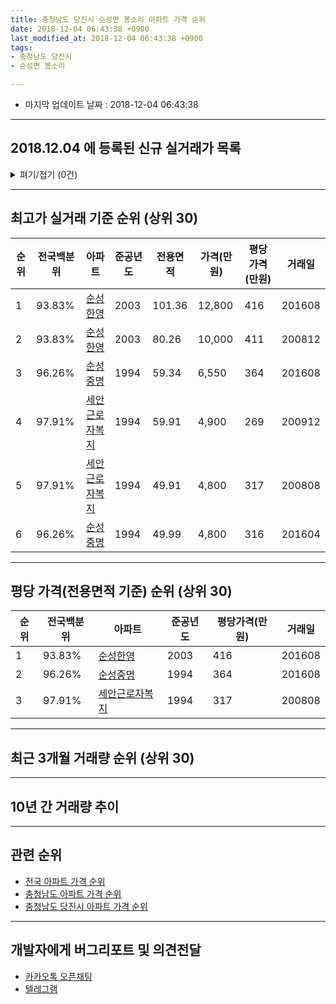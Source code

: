 ```yaml
---
title: 충청남도 당진시 순성면 봉소리 아파트 가격 순위
date: 2018-12-04 06:43:38 +0900
last_modified_at: 2018-12-04 06:43:38 +0900
tags:
- 충청남도 당진시
- 순성면 봉소리

---
```


* 마지막 업데이트 날짜 : 2018-12-04 06:43:38

---

## 2018.12.04 에 등록된 신규 실거래가 목록

<details>
<summary>펴기/접기 (0건)</summary>
<div markdown="1">

|아파트|전국백분위|준공년도|전용면적|가격(만원)|평당가격(만원)|거래일|
|---|---|---|---|---|---|---|
|없음|||||||


</div>
</details>

---

## 최고가 실거래 기준 순위 (상위 30)


|순위|전국백분위|아파트|준공년도|전용면적|가격(만원)|평당가격(만원)|거래일|
|---|---|---|---|---|---|---|---|
|1|93.83%|[순성한영](https://search.naver.com/search.naver?query=%EC%B6%A9%EC%B2%AD%EB%82%A8%EB%8F%84+%EB%8B%B9%EC%A7%84%EC%8B%9C+%EC%88%9C%EC%84%B1%EB%A9%B4+%EB%B4%89%EC%86%8C%EB%A6%AC+%EC%88%9C%EC%84%B1%ED%95%9C%EC%98%81)|2003|101.36|12,800|416|201608|
|2|93.83%|[순성한영](https://search.naver.com/search.naver?query=%EC%B6%A9%EC%B2%AD%EB%82%A8%EB%8F%84+%EB%8B%B9%EC%A7%84%EC%8B%9C+%EC%88%9C%EC%84%B1%EB%A9%B4+%EB%B4%89%EC%86%8C%EB%A6%AC+%EC%88%9C%EC%84%B1%ED%95%9C%EC%98%81)|2003|80.26|10,000|411|200812|
|3|96.26%|[순성중명](https://search.naver.com/search.naver?query=%EC%B6%A9%EC%B2%AD%EB%82%A8%EB%8F%84+%EB%8B%B9%EC%A7%84%EC%8B%9C+%EC%88%9C%EC%84%B1%EB%A9%B4+%EB%B4%89%EC%86%8C%EB%A6%AC+%EC%88%9C%EC%84%B1%EC%A4%91%EB%AA%85)|1994|59.34|6,550|364|201608|
|4|97.91%|[세안근로자복지](https://search.naver.com/search.naver?query=%EC%B6%A9%EC%B2%AD%EB%82%A8%EB%8F%84+%EB%8B%B9%EC%A7%84%EC%8B%9C+%EC%88%9C%EC%84%B1%EB%A9%B4+%EB%B4%89%EC%86%8C%EB%A6%AC+%EC%84%B8%EC%95%88%EA%B7%BC%EB%A1%9C%EC%9E%90%EB%B3%B5%EC%A7%80)|1994|59.91|4,900|269|200912|
|5|97.91%|[세안근로자복지](https://search.naver.com/search.naver?query=%EC%B6%A9%EC%B2%AD%EB%82%A8%EB%8F%84+%EB%8B%B9%EC%A7%84%EC%8B%9C+%EC%88%9C%EC%84%B1%EB%A9%B4+%EB%B4%89%EC%86%8C%EB%A6%AC+%EC%84%B8%EC%95%88%EA%B7%BC%EB%A1%9C%EC%9E%90%EB%B3%B5%EC%A7%80)|1994|49.91|4,800|317|200808|
|6|96.26%|[순성중명](https://search.naver.com/search.naver?query=%EC%B6%A9%EC%B2%AD%EB%82%A8%EB%8F%84+%EB%8B%B9%EC%A7%84%EC%8B%9C+%EC%88%9C%EC%84%B1%EB%A9%B4+%EB%B4%89%EC%86%8C%EB%A6%AC+%EC%88%9C%EC%84%B1%EC%A4%91%EB%AA%85)|1994|49.99|4,800|316|201604|


---

## 평당 가격(전용면적 기준) 순위 (상위 30)


|순위|전국백분위|아파트|준공년도|평당가격(만원)|거래일|
|---|---|---|---|---|---|
|1|93.83%|[순성한영](https://search.naver.com/search.naver?query=%EC%B6%A9%EC%B2%AD%EB%82%A8%EB%8F%84+%EB%8B%B9%EC%A7%84%EC%8B%9C+%EC%88%9C%EC%84%B1%EB%A9%B4+%EB%B4%89%EC%86%8C%EB%A6%AC+%EC%88%9C%EC%84%B1%ED%95%9C%EC%98%81)|2003|416|201608|
|2|96.26%|[순성중명](https://search.naver.com/search.naver?query=%EC%B6%A9%EC%B2%AD%EB%82%A8%EB%8F%84+%EB%8B%B9%EC%A7%84%EC%8B%9C+%EC%88%9C%EC%84%B1%EB%A9%B4+%EB%B4%89%EC%86%8C%EB%A6%AC+%EC%88%9C%EC%84%B1%EC%A4%91%EB%AA%85)|1994|364|201608|
|3|97.91%|[세안근로자복지](https://search.naver.com/search.naver?query=%EC%B6%A9%EC%B2%AD%EB%82%A8%EB%8F%84+%EB%8B%B9%EC%A7%84%EC%8B%9C+%EC%88%9C%EC%84%B1%EB%A9%B4+%EB%B4%89%EC%86%8C%EB%A6%AC+%EC%84%B8%EC%95%88%EA%B7%BC%EB%A1%9C%EC%9E%90%EB%B3%B5%EC%A7%80)|1994|317|200808|


---

## 최근 3개월 거래량 순위 (상위 30)


<div style="width:100%;">
    <canvas id="deal_count_ranking" height="250"></canvas>
</div>


<script>
new Chart(document.getElementById("deal_count_ranking"), {
    type: 'horizontalBar',
    data: {
        labels: ['세안근로자복지', '순성중명'],
        datasets: [{
            label: '실거래 수',
            data: [2, 2],
            borderColor: "rgba(255, 0, 128, 1)",
            backgroundColor: "rgba(255, 0, 128, 0.5)",
            fill: false,
        }]
    },
    options: {
        responsive: true,
        title: {
            display: true,
            text: '최근 3개월 거래량 순위'
        },
        tooltips: {
            mode: 'index',
            intersect: false,
            callbacks: {
                title: function(tooltipItems, data) {
                    return "실거래 수:";
                },
                label: function(tooltipItem, data) {
                    return data.labels[tooltipItem.index] + ": " + tooltipItem.xLabel;
                }
            }
        },
        hover: {
            mode: 'nearest',
            intersect: true
        },
        scales: {
            xAxes: [{
                display: true,
                scaleLabel: {
                    display: true,
                    labelString: '실거래 수'
                },
                ticks: {
                    suggestedMin: 0,
                }
            }],
            yAxes: [{
                display: true,
                ticks: {
                    autoSkip: false,
                    callback: function(value, index, values) {
                        if (value.length > 15)
                            return value.substr(0, 13) + "...";
                        else
                            return value;
                    }
                },
                scaleLabel: {
                    display: false,
                }
            }]
        }
    }
});

</script>


---

## 10년 간 거래량 추이


<div style="width:100%;">
    <canvas id="deal_progress" height="250"></canvas>
</div>

<script>
new Chart(document.getElementById("deal_progress"), {
    type: 'line',
    data: {
        labels: ['200812','200901','200902','200903','200904','200905','200906','200907','200908','200909','200910','200911','200912','201001','201002','201003','201004','201005','201006','201007','201008','201009','201010','201011','201012','201101','201102','201103','201104','201105','201106','201107','201108','201109','201110','201111','201112','201201','201202','201203','201204','201205','201206','201207','201208','201209','201210','201211','201212','201301','201302','201303','201304','201305','201306','201307','201308','201309','201310','201311','201312','201401','201402','201403','201404','201405','201406','201407','201408','201409','201410','201411','201412','201501','201502','201503','201504','201505','201506','201507','201508','201509','201510','201511','201512','201601','201602','201603','201604','201605','201606','201607','201608','201609','201610','201611','201612','201701','201702','201703','201704','201705','201706','201707','201708','201709','201710','201711','201712','201801','201802','201803','201804','201805','201806','201807','201808','201809','201810','201811','201812'],
        datasets: [{
            label: '실거래 수',
            pointRadius: 1,
            data: [6, 1, 0, 4, 2, 3, 3, 3, 5, 4, 4, 2, 6, 2, 5, 5, 6, 4, 4, 2, 0, 4, 3, 4, 3, 2, 3, 5, 2, 3, 1, 3, 3, 5, 8, 4, 4, 2, 1, 7, 2, 3, 0, 1, 3, 2, 1, 3, 4, 5, 2, 5, 3, 8, 9, 11, 6, 5, 5, 3, 3, 7, 2, 11, 6, 10, 7, 4, 2, 6, 6, 2, 3, 4, 4, 5, 4, 6, 2, 9, 5, 1, 2, 2, 2, 6, 4, 12, 3, 9, 6, 5, 8, 3, 4, 8, 0, 6, 3, 7, 4, 11, 4, 2, 3, 3, 2, 4, 1, 2, 1, 4, 7, 4, 3, 2, 4, 1, 3, 1, 0],
            borderColor: "rgba(255, 201, 14, 1)",
            backgroundColor: "rgba(255, 201, 14, 0.5)",
            fill: true,
        }]
    },
    options: {
        responsive: true,
        title: {
            display: true,
            text: '10년간 거래량 추이'
        },
        tooltips: {
            mode: 'index',
            intersect: false,
        },
        hover: {
            mode: 'nearest',
            intersect: true
        },
        scales: {
            xAxes: [{
                display: true,
                scaleLabel: {
                    display: true,
                    labelString: '년/월'
                }
            }],
            yAxes: [{
                display: true,
                ticks: {
                    suggestedMin: 0,
                },
                scaleLabel: {
                    display: true,
                    labelString: '실거래 수'
                }
            }]
        }
    }
});

</script>


---

## 관련 순위

- [전국 아파트 가격 순위](https://inasie.github.io/apt-ranking/전국)
- [충청남도 아파트 가격 순위](https://inasie.github.io/apt-ranking/충청남도)
- [충청남도 당진시 아파트 가격 순위](https://inasie.github.io/apt-ranking/충청남도-당진시)


---

## 개발자에게 버그리포트 및 의견전달

- [카카오톡 오픈채팅](https://open.kakao.com/o/gLJUAP4)
- [텔레그램](https://t.me/inasie)

